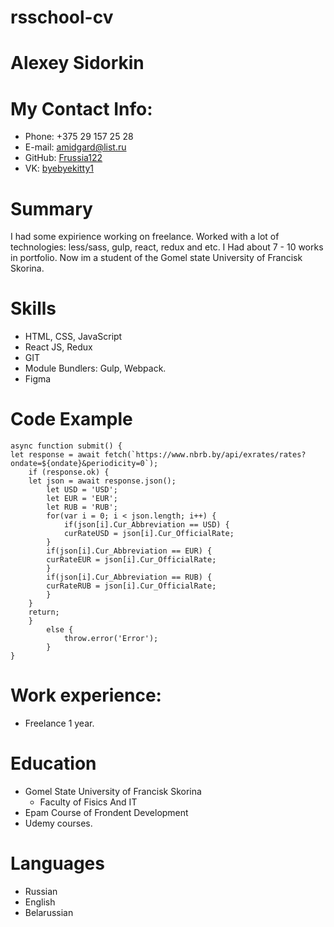 # rsschool-cv
# Alexey Sidorkin
# My Contact Info:
*  Phone: +375 29 157 25 28
*  E-mail: amidgard@list.ru
*  GitHub: [Frussia122](https://github.com/Frussia122)
*  VK: [byebyekitty1](https://vk.com/byebyekitty1)
# Summary
I had some expirience working on freelance. Worked with a lot of technologies: less/sass, gulp, react, redux and etc. I Had about 7 - 10 works in portfolio. Now im a student of the Gomel state University of Francisk Skorina.
# Skills
* HTML, CSS, JavaScript
* React JS, Redux
* GIT
* Module Bundlers: Gulp, Webpack.
* Figma
# Code Example
```
async function submit() {
let response = await fetch(`https://www.nbrb.by/api/exrates/rates?ondate=${ondate}&periodicity=0`);
    if (response.ok) {
    let json = await response.json();
        let USD = 'USD';
        let EUR = 'EUR';
        let RUB = 'RUB';
        for(var i = 0; i < json.length; i++) { 
            if(json[i].Cur_Abbreviation == USD) {
            curRateUSD = json[i].Cur_OfficialRate;
        }
        if(json[i].Cur_Abbreviation == EUR) {
        curRateEUR = json[i].Cur_OfficialRate;
        }
        if(json[i].Cur_Abbreviation == RUB) {
        curRateRUB = json[i].Cur_OfficialRate;
        }
    }
    return;
    }
        else {
            throw.error('Error');
        }
}
```
# Work experience:
* Freelance 1 year. 

# Education
* Gomel State University of Francisk Skorina
    + Faculty of Fisics And IT
* Epam Course of Frondent Development
* Udemy courses. 
# Languages
* Russian
* English
* Belarussian
